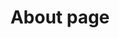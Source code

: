 ---
layout: frontend-template-documentation
sectionKey: Frontend templates
eleventyNavigation:
  parent: Topical events
title: About page
description: The topical event about page provides  detailed information on what the government is doing about said topical event.
howItWorks:
  "The topical event about page is a child to the [Topical event frontend template](../../topical-events). For example:
  
  - [The UK government's response to the Russian invasion of Ukraine](https://www.gov.uk/government/topical-events/russian-invasion-of-ukraine-uk-government-response/about) (child)
  
  - [Russian invasion of Ukraine: UK government response](https://www.gov.uk/government/topical-events/russian-invasion-of-ukraine-uk-government-response) (parent)"
examples:
  0:
    title: European Political Community meeting 2024
    link: https://www.gov.uk/government/topical-events/european-political-community-meeting-2024/about
  1:
    title: The UK government's response to the Russian invasion of Ukraine
    link: https://www.gov.uk/government/topical-events/russian-invasion-of-ukraine-uk-government-response/about
  2:
    title: UK action to combat Daesh
    link: https://www.gov.uk/government/topical-events/daesh/about
contentDataLink: https://content-data.publishing.service.gov.uk/content?submitted=true&date_range=past-30-days&search_term=&document_type=topical_event_about_page&organisation_id=all
contentSchema:
  title: topical_event_about_page
  link: https://docs.publishing.service.gov.uk/content-schemas/topical_event_about_page.html
contentType:
  title: topical_event_about_page
  link: https://docs.publishing.service.gov.uk/document-types/topical_event_about_page.html
publishingApp: whitehall
renderingApp: government frontend
components:
  0:
    componentName: Layout super navigation header
    componentURL: https://components.publishing.service.gov.uk/component-guide/layout_super_navigation_header
    generated: auto
    input:
  1:
    componentName: Breadcrumbs
    componentURL: ../../../components/breadcrumbs
    generated: auto
    input: 
  2:
    componentName: Feedback
    componentURL: https://components.publishing.service.gov.uk/component-guide/feedback
    generated: auto
    input:
  3:
    componentName: Layout footer
    componentURL: https://components.publishing.service.gov.uk/component-guide/layout_footer
    generated: auto
    input:
  4:
    componentName: Page title
    componentURL: https://components.publishing.service.gov.uk/component-guide/title
    generated: publisher
    input: Name (required)
  5:
    componentName: Lead paragraph
    componentURL: https://components.publishing.service.gov.uk/component-guide/lead_paragraph
    generated: publisher
    input: Summary (required)
  6:
    componentName: Content list with body
    componentURL: https://govuk-government-frontend.herokuapp.com/component-guide/contents_list_with_body
    generated: publisher
    input: Body (required)
  7:
    componentName: "[Back to top link](https://govuk-government-frontend.herokuapp.com/component-guide/back_to_top) - appears if a [contents list](https://components.publishing.service.gov.uk/component-guide/contents_list) on the page"
    componentURL: 
    generated: auto
    input:
  8:
    componentName: Contextual sidebar
    componentURL: https://components.publishing.service.gov.uk/component-guide/contextual_sidebar
    generated: auto
    input:
  9:
    componentName: Contextual footer
    componentURL: https://components.publishing.service.gov.uk/component-guide/contextual_footer
    generated: auto
    input:
---